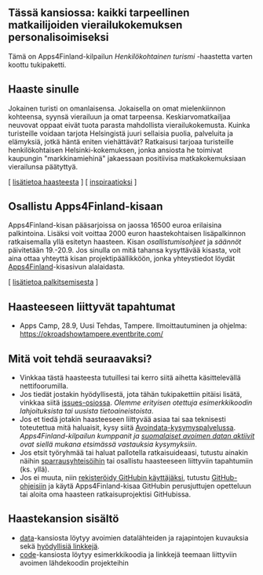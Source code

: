 ## Tässä kansiossa: kaikki tarpeellinen matkailijoiden vierailukokemuksen personalisoimiseksi

Tämä on Apps4Finland-kilpailun _Henkilökohtainen turismi_ -haastetta varten koottu tukipaketti. 

## Haaste sinulle

Jokainen turisti on omanlaisensa. Jokaisella on omat mielenkiinnon kohteensa, syynsä vierailuun ja omat
tarpeensa. Keskiarvomatkailjaa neuvovat oppaat eivät tuota parasta mahdollista vierailukokemusta. Kuinka
turisteille voidaan tarjota Helsingistä juuri sellaisia puolia, palveluita ja elämyksiä, jotkä häntä
eniten viehättävät? Ratkaisusi tarjoaa turisteille henkilökohtaisen Helsinki-kokemuksen, jonka ansiosta
he toimivat kaupungin "markkinamiehinä" jakaessaan positiivisa matkakokemuksiaan vierailunsa päätyttyä.

[ [lisätietoa haasteesta](taustatietoa.md) ] [ [inspiraatioksi](inspiraatioksi.md) ]

## Osallistu Apps4Finland-kisaan

Apps4Finland-kisan pääsarjoissa on jaossa 16500 euroa erilaisina palkintoina.
Lisäksi voit voittaa 2000 euron haastekohtaisen lisäpalkinnon ratkaisemalla yllä esitetyn haasteen.
Kisan _osallistumisohjeet_ ja _säännöt_ päivitetään 19.-20.9. Jos sinulla on mitä tahansa kysyttävää
kisasta, voit aina ottaa yhteyttä kisan projektipäällikköön, jonka yhteystiedot löydät
[Apps4Finland](http://apps4finland.fi)-kisasivun alalaidasta.

[ [lisätietoa palkitsemisesta](palkitsemisesta.md) ]

## Haasteeseen liittyvät tapahtumat

* Apps Camp, 28.9, Uusi Tehdas, Tampere. Ilmoittautuminen ja ohjelma: https://okroadshowtampere.eventbrite.com/

## Mitä voit tehdä seuraavaksi?

- Vinkkaa tästä haasteesta tutuillesi tai kerro siitä aihetta käsittelevällä nettifoorumilla.
- Jos tiedät jostakin hyödyllisestä, jota tähän tukipakettiin pitäisi lisätä, vinkkaa siitä [issues-osiossa](https://github.com/apps4finland/haaste-henkilokohtainen-turismi/issues?state=open). _Olemme erityisen otettuja esimerkkikoodin lahjoituksista tai uusista tietoaineistoista_.
- Jos et tiedä jotakin haasteeseen liittyvää asiaa tai saa teknisesti toteutettua mitä haluaisit, kysy siitä [Avoindata-kysymyspalvelussa](http://avoindata.net/). _Apps4Finland-kilpailun kumppanit ja [suomalaiset avoimen datan aktiivit](https://www.facebook.com/groups/fi.okfn/) ovat siellä mukana etsimässä vastauksia kysymyksiin_.
- Jos etsit työryhmää tai haluat pallotella ratkaisuideaasi, tutustu ainakin näihin [sparrausyhteisöihin](https://github.com/apps4finland/haaste-henkilokohtainen-turismi/blob/master/data/linkkeja.md) tai osallistu haasteeseen liittyviin tapahtumiin (ks. yllä).
- Jos ei muuta, niin [rekisteröidy GitHubin käyttäjäksi](https://github.com/signup), tutustu [GitHub-ohjeisiin](http://sixrevisions.com/resources/git-tutorials-beginners/) ja käytä Apps4Finland-kisaa GitHubin perusjuttujen opetteluun
tai aloita oma haasteen ratkaisuprojektisi GitHubissa.

## Haastekansion sisältö
- [data](https://github.com/apps4finland/haaste-henkilokohtainen-turismi/tree/master/data)-kansiosta löytyy avoimien datalähteiden ja rajapintojen kuvauksia sekä [hyödyllisiä linkkejä](https://github.com/apps4finland/haaste-henkilokohtainen-turismi/blob/master/data/linkkeja.md).
- [code](https://github.com/apps4finland/haaste-henkilokohtainen-turismi/tree/master/code)-kansiosta löytyy esimerkkikoodia ja linkkejä teemaan liittyviin avoimen lähdekoodin projekteihin

